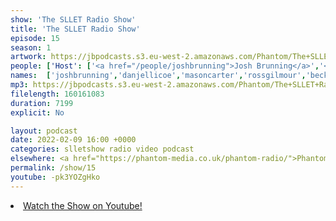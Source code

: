 ```yaml
---
show: 'The SLLET Radio Show'
title: 'The SLLET Radio Show'
episode: 15
season: 1
artwork: https://jbpodcasts.s3.eu-west-2.amazonaws.com/Phantom/The+SLLET+Radio+Show/2021-09-27+-+SLLET+radio+square.png
people: ['Host': ['<a href="/people/joshbrunning">Josh Brunning</a>','<a href="/people/danjellicoe">Dan Jellicoe</a>'], 'Guests': ['<a href="/people/masoncarter">Mason Carter</a>','<a href="/people/rossgilmour">Ross Gilmour</a>','<a href="/people/beckyfarrar">Becky Farrar</a>']]
names:  ['joshbrunning','danjellicoe','masoncarter','rossgilmour','beckyfarrar']
mp3: https://jbpodcasts.s3.eu-west-2.amazonaws.com/Phantom/The+SLLET+Radio+Show/2022-02-09+-+15.mp3
filelength: 160161083
duration: 7199
explicit: No

layout: podcast
date: 2022-02-09 16:00 +0000
categories: slletshow radio video podcast
elsewhere: <a href="https://phantom-media.co.uk/phantom-radio/">Phantom Media</a>
permalink: /show/15
youtube: -pk3YOZgHko
---
```


<li><a href="https://youtu.be/-pk3YOZgHko">Watch the Show on Youtube!</a></li>
